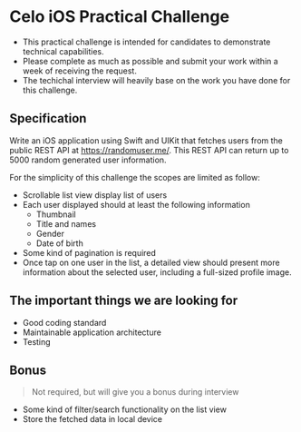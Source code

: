 # Celo iOS Practical Challenge

* This practical challenge is intended for candidates to demonstrate technical capabilities. 
* Please complete as much as possible and submit your work within a week of receiving the request.
* The techichal interview will heavily base on the work you have done for this challenge.



## Specification
Write an iOS application using Swift and UIKit that fetches users from the public REST API at
https://randomuser.me/. 
This REST API can return up to 5000 random generated user information. 

For the simplicity of this challenge the scopes are limited as follow:
* Scrollable list view display list of users
* Each user displayed should at least the following information
  - Thumbnail
  - Title and names
  - Gender
  - Date of birth
* Some kind of pagination is required
* Once tap on one user in the list, a detailed view should present more information about
the selected user, including a full-sized profile image.


## The important things we are looking for
* Good coding standard
* Maintainable application architecture
* Testing

## Bonus
  > Not required, but will give you a bonus during interview 
* Some kind of filter/search functionality on the list view
* Store the fetched data in local device 
